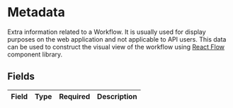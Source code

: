 # Metadata

Extra information related to a Workflow. It is usually used for display purposes on the web application and not applicable to API users. This data can be used to construct the visual view of the workflow using [React Flow](https://reactflow.dev/) component library.


## Fields

| Field       | Type        | Required    | Description |
| ----------- | ----------- | ----------- | ----------- |